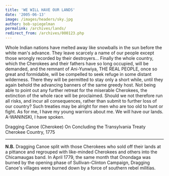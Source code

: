 ```yaml
---
title: 'WE WILL HAVE OUR LANDS'
date: '2005-06-13'
image: /images/headers/sky.jpg
author: bob-spiegelman
permalink: /archives/lands/
redirect_from: /archives/000123.php
---
```

Whole Indian nations have melted away like snowballs in the sun before the white man's advance. They leave scarcely a name of our people except those wrongly recorded by their destroyers... Finally the whole country, which the Cherokees and their fathers have so long occupied, will be demanded, and the remnant of Ani-Yunwiya, THE REAL PEOPLE, once so great and formidable, will be compelled to seek refuge in some distant wilderness. There they will be permitted to stay only a short while, until they again behold the advancing banners of the same greedy host. Not being able to point out any further retreat for the miserable Cherokees, the extinction of the whole race will be proclaimed. Should we not therefore run all risks, and incur all consequences, rather than submit to further loss of our country? Such treaties may be alright for men who are too old to hunt or fight. As for me, I have my young warriors about me. We will have our lands. A-WANINSKI, I have spoken.

Dragging Canoe (Cherokee)
On Concluding the Transylvania Treaty
Cherokee Country, 1775

***
**N.B.** Dragging Canoe split with those Cherokees who sold off their lands at a pittance and regrouped with like-minded Cherokees and others into the Chicamaugas band. In April 1779, the same month that Onondaga was burned by the opening phase of Sullivan-Clinton Campaign, Dragging Canoe's villages were burned down by a force of southern rebel militias.
